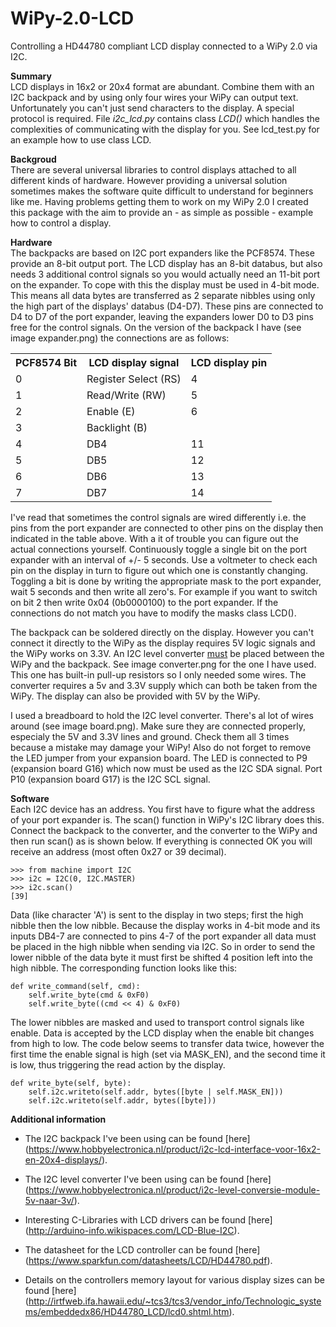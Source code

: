 # WiPy-2.0-LCD
Controlling a HD44780 compliant LCD display connected to a WiPy 2.0 via I2C.

<b>Summary</b><br>
LCD displays in 16x2 or 20x4 format are abundant. Combine them with an I2C backpack and by using only four wires your WiPy can output text. Unfortunately you can't just send characters to the display. A special protocol is required. File <i>i2c_lcd.py</i> contains class <i>LCD()</i> which handles the complexities of communicating with the display for you. See lcd_test.py for an example how to use class LCD.

<b>Backgroud</b><br>
There are several universal libraries to control displays attached to all different kinds of hardware. However providing a universal solution sometimes makes the software quite difficult to understand for beginners like me. Having problems getting them to work on my WiPy 2.0 I created this package with the aim to provide an - as simple as possible - example how to control a display.

<b>Hardware</b><br>
The backpacks are based on I2C port expanders like the PCF8574. These provide an 8-bit output port. The LCD display has an 8-bit databus, but also needs 3 additional control signals so you would actually need an 11-bit port on the expander. To cope with this the display must be used in 4-bit mode. This means all data bytes are transferred as 2 separate nibbles using only the high part of the displays' databus (D4-D7). These pins are connected to D4 to D7 of the port expander, leaving the expanders lower D0 to D3 pins free for the control signals. On the version of the backpack I have (see image expander.png) the connections are as follows:

<table>
  <tr>
    <th>PCF8574 Bit</th>
    <th>LCD display signal</th>
    <th>LCD display pin</th>
  </tr>
  <tr>
    <td>0</td>
    <td>Register Select (RS)</td>
    <td>4</td>
  </tr>
  <tr>
    <td>1</td>
    <td>Read/Write (RW)</td>
    <td>5</td>
  </tr>
  <tr>
    <td>2</td>
    <td>Enable (E)</td>
    <td>6</td>
  </tr>
  <tr>
    <td>3</td>
    <td>Backlight (B)</td>
    <td></td>
  </tr>
  <tr>
    <td>4</td>
    <td>DB4</td>
    <td>11</td>
  </tr>
  <tr>
    <td>5</td>
    <td>DB5</td>
    <td>12</td>
  </tr>
  <tr>
    <td>6</td>
    <td>DB6</td>
    <td>13</td>
  </tr>
  <tr>
    <td>7</td>
    <td>DB7</td>
    <td>14</td>
  </tr>
</table>

I've read that sometimes the control signals are wired differently i.e. the pins from the port expander are connected to other pins on the display then indicated in the table above. With a it of trouble you can figure out the actual connections yourself. Continuously toggle a single bit on the port expander with an interval of +/- 5 seconds. Use a voltmeter to check each pin on the display in turn to figure out which one is constantly changing. Toggling a bit is done by writing the appropriate mask to the port expander, wait 5 seconds and then write all zero's. For example if you want to switch on bit 2 then write 0x04 (0b0000100) to the port expander. If the connections do not match you have to modify the masks class LCD().

The backpack can be soldered directly on the display. However you can't connect it directly to the WiPy as the display requires 5V logic signals and the WiPy works on 3.3V. An I2C level converter <u>must</u> be placed between the WiPy and the backpack. See image converter.png for the one I have used. This one has built-in pull-up resistors so I only needed some wires. The converter requires a 5v and 3.3V supply which can both be taken from the WiPy. The display can also be provided with 5V by the WiPy. 

I used a breadboard to hold the I2C level converter. There's al lot of wires around (see image board.png). Make sure they are connected properly, especialy the 5V and 3.3V lines and ground. Check them all 3 times because a mistake may damage your WiPy! Also do not forget to remove the LED jumper from your expansion board. The LED is connected to P9 (expansion board G16) which now must be used as the I2C SDA signal. Port P10 (expansion board G17) is the I2C SCL signal. 

<b>Software</b><br>
Each I2C device has an address. You first have to figure what the address of your port expander is. The scan() function in WiPy's I2C library does this. Connect the backpack to the converter, and the converter to the WiPy and then run scan() as is shown below. If everything is connected OK you will receive an address (most often 0x27 or 39 decimal).
```
>>> from machine import I2C
>>> i2c = I2C(0, I2C.MASTER)
>>> i2c.scan()
[39]
```
Data (like character 'A') is sent to the display in two steps; first the high nibble then the low nibble. Because the display works in 4-bit mode and its inputs DB4-7 are connected to pins 4-7 of the port expander all data must be placed in the high nibble when sending via I2C. So in order to send the lower nibble of the data byte it must first be shifted 4 position left into the high nibble. The corresponding function looks like this:
```
def write_command(self, cmd):
    self.write_byte(cmd & 0xF0)
    self.write_byte((cmd << 4) & 0xF0)
```
The lower nibbles are masked and used to transport control signals like enable. Data is accepted by the LCD display when the enable bit changes from high to low. The code below seems to transfer data twice, however the first time the enable signal is high (set via MASK_EN), and the second time it is low, thus triggering the read action by the display.
```
def write_byte(self, byte):
    self.i2c.writeto(self.addr, bytes([byte | self.MASK_EN]))
    self.i2c.writeto(self.addr, bytes([byte]))
```
<b>Additional information</b>

* The I2C backpack I've been using can be found [here] (https://www.hobbyelectronica.nl/product/i2c-lcd-interface-voor-16x2-en-20x4-displays/).

* The I2C level converter I've been using can be found [here] (https://www.hobbyelectronica.nl/product/i2c-level-conversie-module-5v-naar-3v/).

* Interesting C-Libraries with LCD drivers can be found [here] (http://arduino-info.wikispaces.com/LCD-Blue-I2C).

* The datasheet for the LCD controller can be found [here] (https://www.sparkfun.com/datasheets/LCD/HD44780.pdf).

* Details on the controllers memory layout for various display sizes can be found [here] (http://irtfweb.ifa.hawaii.edu/~tcs3/tcs3/vendor_info/Technologic_systems/embeddedx86/HD44780_LCD/lcd0.shtml.htm).
